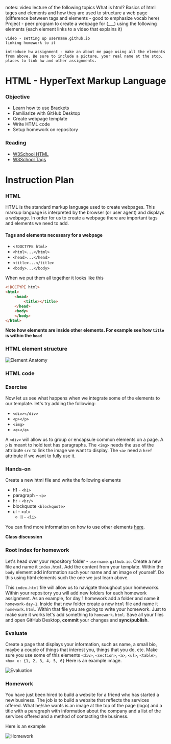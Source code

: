 notes: video lecture of the following topics
What is html?
Basics of html
    tages and elements and how they are used to structure a web page (difference between tags and elements - good to emphasize vocab here)
    Project - peer program to create a webpage for (___) using the following elements (each element links to a video that explains it)
    
    video - setting up username.github.io
    linking homework to it
    
    introduce hw assignment - make an about me page using all the elements from above. Be sure to include a picture, your real name at the stop, places to link hw and other assignments. 

# HTML - HyperText Markup Language

### Objective

* Learn how to use Brackets
* Familiarize with GitHub Desktop
* Create webpage template
* Write HTML code
* Setup homework on repository

### Reading

* [W3School HTML](http://www.w3schools.com/html/default.asp)
* [W3School Tags](http://www.w3schools.com/tags/default.asp)

# Instruction Plan

### HTML

HTML is the standard markup language used to create webpages. This markup language is interpreted by the browser (or user agent) and displays a webpage. In order for us to create a webpage there are important tags and elements we need to add.

#### Tags and elements necessary for a webpage

* `<!DOCTYPE html>`
* `<html>...</html>`
* `<head>...</head>`
* `<title>...</title>`
* `<body>...</body>`

When we put them all together it looks like this

```html
<!DOCTYPE html>
<html>
    <head>
        <title></title>
    </head>
    <body>
    </body>
</html>
```
**Note how elements are inside other elements. For example see how `title` is within the `head`**

### HTML element structure

![Element Anatomy](../images/01/tags.jpg)

### HTML code 

### Exercise

Now let us see what happens when we integrate some of the elements to our template. let's try adding the following:

* `<div></div>`
* `<p></p>`
* `<img>`
* `<a></a>`

A `<div>` will allow us to group or encapsule common elements on a page. A `p` is meant to hold text has paragraphs. The `<img>` needs the use of the attribute `src` to link the image we want to display. The `<a>` need a `href` attribute if we want to fully use it.

### Hands-on 

Create a new html file and write the following elements   
* h1 - `<h1>`
* paragraph - `<p>`
* hr - `<hr/>`
* blockquote `<blockquote>`
* ul - `<ul>`
    * li - `<li>`
    
You can find more information on how to use other elements [here](http://www.w3schools.com/tags/default.asp).

**Class discussion**

### Root index for homework

Let's head over your repository folder - `username.github.io`. Create a new file and name it `index.html`. Add the content from your template. Within the `body` element add information such your name and an image of yourself. Do this using html elements such the one we just learn above.

This `index.html` file will allow us to navigate throughout your homeworks. Within your repository you will add new folders for each homework assignment. As an example, for day 1 homework add a folder and name it `homework-day-1`. Inside that new folder create a new `html` file and name it `homework.html`. Within that file you are going to write your homework. Just to make sure it works let's add something to `homework.html`. Save all your files and open GitHub Desktop, **commit** your changes and **sync/publish**.

### Evaluate 

Create a page that displays your information, such as name, a small bio, maybe a couple of things that interest you, things that you do, etc. Make sure you use some of this elements `<div>`, `<section>`, `<a>`, `<ul>`, `<table>`, `<hx> x: {1, 2, 3, 4, 5, 6}` 
Here is an example image.

![Evaluation](../images/01/evaluation.jpg)

### Homework

You have just been hired to build a website for a friend who has started a new business. The job is to build a website that reflects the services offered. What he/she wants is an image at the top of the page (logo) and a title with a paragraph with information about the company and a list of the services offered and a method of contacting the business.

Here is an example

![Homework](../images/01/homework.jpg)

